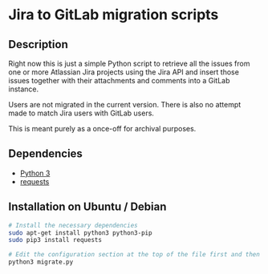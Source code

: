 # Jira to GitLab migration scripts

## Description

Right now this is just a simple Python script to retrieve all the issues from one or more Atlassian Jira projects using the Jira API and insert those issues together with their attachments and comments into a GitLab instance.

Users are not migrated in the current version. There is also no attempt made to
match Jira users with GitLab users.

This is meant purely as a once-off for archival purposes.

## Dependencies

* [Python 3](https://python.org/)
* [requests](https://pypi.org/project/requests/)

## Installation on Ubuntu / Debian

```bash
# Install the necessary dependencies
sudo apt-get install python3 python3-pip
sudo pip3 install requests

# Edit the configuration section at the top of the file first and then execute
python3 migrate.py
```

